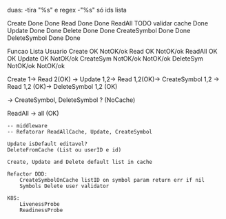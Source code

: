 duas:
-tira "%s" e regex
-"%s" só ids lista

Create       Done                 Done
Read         Done                 Done
ReadAll      TODO validar cache   Done
Update       Done                 Done
Delete       Done                 Done
CreateSymbol Done                 Done
DeleteSymbol Done                 Done

Funcao      Lista     Usuario
Create      OK        NotOK/ok
Read        OK        NotOK/ok
ReadAll     OK        OK
Update      OK        NotOK/ok
CreateSym   NotOK/ok  NotOK/ok
DeleteSym   NotOK/ok  NotOK/ok

Create 1-> Read 2(OK) -> Update 1,2-> Read 1,2(OK)-> CreateSymbol 1,2 -> Read 1,2 (OK)-> DeleteSymbol 1,2 (OK)

 -> CreateSymbol, DeleteSymbol ? (NoCache)

ReadAll -> all (OK)

~~~
-- middleware
-- Refatorar ReadAllCache, Update, CreateSymbol

Update isDefault editavel?
DeleteFromCache (List ou userID e id)

Create, Update and Delete default list in cache

Refactor DDD:
    CreateSymbolOnCache listID on symbol param return err if nil
    Symbols Delete user validator

K8S:
    LivenessProbe
    ReadinessProbe